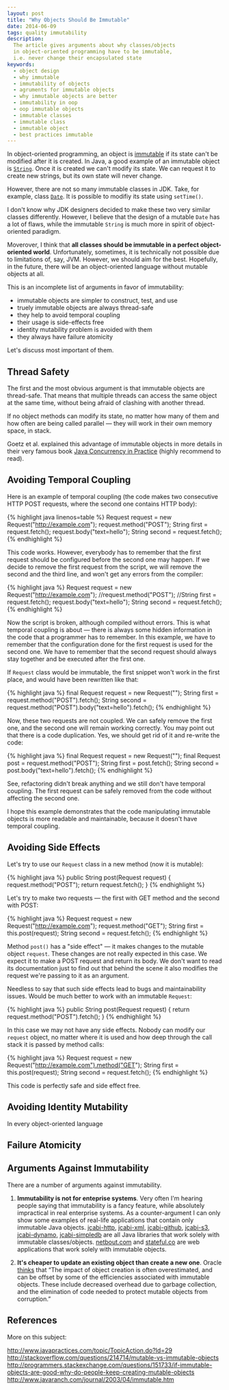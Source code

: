 ```yaml
---
layout: post
title: "Why Objects Should Be Immutable"
date: 2014-06-09
tags: quality immutability
description:
  The article gives arguments about why classes/objects
  in object-oriented programming have to be immutable,
  i.e. never change their encapsulated state
keywords:
  - object design
  - why immutable
  - immutability of objects
  - agruments for immutable objects
  - why immutable objects are better
  - immutability in oop
  - oop immutable objects
  - immutable classes
  - immutable class
  - immutable object
  - best practices immutable
---
```


In object-oriented programming, an object is
[immutable](http://en.wikipedia.org/wiki/Immutable_object) if its state can't be
modified after it is created. In Java, a good example of an immutable
object is [`String`](http://docs.oracle.com/javase/7/docs/api/java/lang/String.html).
Once it is created we can't modify its state. We
can request it to create new strings, but its own state will never change.

However, there are not so many immutable classes in JDK. Take, for example,
class [`Date`](http://docs.oracle.com/javase/7/docs/api/java/util/Date.html).
It is possible to modifiy its state using `setTime()`.

I don't know why JDK designers decided to make these two very similar classes
differently. However, I believe that the design of a mutable `Date` has
a lot of flaws, while the immutable `String` is much more in spirit
of object-oriented paradigm.

Moverover, I think that **all classes should be immutable in a perfect
object-oriented world**. Unfortunately, sometimes, it is technically not
possible due to limitations of, say, JVM. However, we should aim for the
best. Hopefully, in the future, there will be an object-oriented language without mutable
objects at all.

This is an incomplete list of arguments in favor of immutability:

 * immutable objects are simpler to construct, test, and use
 * truely immutable objects are always thread-safe
 * they help to avoid temporal coupling
 * their usage is side-effects free
 * identity mutability problem is avoided with them
 * they always have failure atomicity

Let's discuss most important of them.

## Thread Safety

The first and the most obvious argument is that immutable objects are
thread-safe. That means that multiple threads can access the same
object at the same time, without being afraid of clashing with
another thread.

If no object methods can modify its state, no matter how many of them and
how often are being called parallel &mdash; they will work in their
own memory space, in stack.

Goetz et al. explained this advantage of immutable objects in more
details in their very famous book
[Java Concurrency in Practice](http://www.amazon.com/Java-Concurrency-Practice-Brian-Goetz/dp/0321349601)
(highly recommend to read).

## Avoiding Temporal Coupling

Here is an example of temporal coupling (the code makes
two consecutive HTTP POST requests, where the second one contains
HTTP body):

{% highlight java linenos=table %}
Request request = new Request("http://example.com");
request.method("POST");
String first = request.fetch();
request.body("text=hello");
String second = request.fetch();
{% endhighlight %}

This code works. However, everybody has to remember that
the first request should be configured before the second one may
happen. If we decide to remove the first request from the script, we will
remove the second and the third line, and won't get any errors
from the compiler:

{% highlight java %}
Request request = new Request("http://example.com");
//request.method("POST");
//String first = request.fetch();
request.body("text=hello");
String second = request.fetch();
{% endhighlight %}

Now the script is broken, although compiled without errors. This is
what temporal coupling is about &mdash; there is always some hidden
information in the code that a programmer has to remember. In this example,
we have to remember that the configuration done for the first request
is used for the second one. We have to remember that the second request
should always stay together and be executed after the first one.

If `Request` class would be immutable, the first snippet won't work in the
first place, and would have been rewritten like that:

{% highlight java %}
final Request request = new Request("");
String first = request.method("POST").fetch();
String second = request.method("POST").body("text=hello").fetch();
{% endhighlight %}

Now, these two requests are not coupled. We can safely remove the first
one, and the second one will remain working correctly. You may point out
that there is a code duplication. Yes, we should get rid of it and re-write
the code:

{% highlight java %}
final Request request = new Request("");
final Request post = request.method("POST");
String first = post.fetch();
String second = post.body("text=hello").fetch();
{% endhighlight %}

See, refactoring didn't break anything and we still
don't have temporal coupling. The first request
can be safely removed from the code without affecting the second one.

I hope this example demonstrates that the code manipulating
immutable objects is more readable and maintainable, because
it doesn't have temporal coupling.

## Avoiding Side Effects

Let's try to use our `Request` class in a new method (now it is mutable):

{% highlight java %}
public String post(Request request) {
  request.method("POST");
  return request.fetch();
}
{% endhighlight %}

Let's try to make two requests &mdash; the first with GET method and the second
with POST:

{% highlight java %}
Request request = new Request("http://example.com");
request.method("GET");
String first = this.post(request);
String second = request.fetch();
{% endhighlight %}

Method `post()` has a "side effect" &mdash; it makes changes to the mutable
object `request`. These changes are not really expected in this case. We expect
it to make a POST request and return its body. We don't want to read its
documentation just to find out that behind the scene it also modifies
the request we're passing to it as an argument.

Needless to say that such side effects lead to bugs and maintainability
issues. Would be much better to work with an immutable `Request`:

{% highlight java %}
public String post(Request request) {
  return request.method("POST").fetch();
}
{% endhighlight %}

In this case we may not have any side effects. Nobody can modify our `request`
object, no matter where it is used and how deep through the call stack
it is passed by method calls:

{% highlight java %}
Request request = new Request("http://example.com").method("GET");
String first = this.post(request);
String second = request.fetch();
{% endhighlight %}

This code is perfectly safe and side effect free.

## Avoiding Identity Mutability

In every object-oriented language

## Failure Atomicity

## Arguments Against Immutability

There are a number of arguments against immutability.

1. **Immutability is not for enteprise systems**.
Very often I'm hearing people saying that immutability is a fancy
feature, while absolutely impractical in real enterprise systems.
As a counter-argument I can only show some examples of
real-life applications that contain only immutable Java objects.
[jcabi-http](http://http.jcabi.com),
[jcabi-xml](http://xml.jcabi.com),
[jcabi-github](http://github.jcabi.com),
[jcabi-s3](http://s3.jcabi.com),
[jcabi-dynamo](http://dynamo.jcabi.com),
[jcabi-simpledb](http://simpledb.jcabi.com)
are all Java libraries that work solely with immutable classes/objects.
[netbout.com](https://github.com/netbout/netbout) and
[stateful.co](https://github.com/sttc/stateful) are web applications
that work solely with immutable objects.

2. **It's cheaper to update an existing object than create a new one**.
Oracle [thinks](http://docs.oracle.com/javase/tutorial/essential/concurrency/immutable.html) that
&ldquo;The impact of object creation is often
overestimated, and can be offset by some of the efficiencies
associated with immutable objects. These include decreased overhead
due to garbage collection, and the elimination of code needed
to protect mutable objects from corruption.&rdquo;

## References

More on this subject:

http://www.javapractices.com/topic/TopicAction.do?Id=29
http://stackoverflow.com/questions/214714/mutable-vs-immutable-objects
http://programmers.stackexchange.com/questions/151733/if-immutable-objects-are-good-why-do-people-keep-creating-mutable-objects
http://www.javaranch.com/journal/2003/04/immutable.htm
